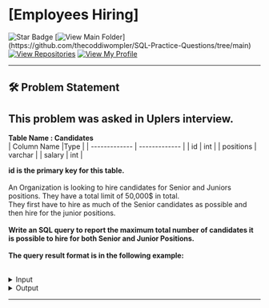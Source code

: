 # [Employees Hiring]
![Star Badge](https://img.shields.io/static/v1?label=%F0%9F%8C%9F&message=If%20Useful&style=style=flat&color=BC4E99)
[![View Main Folder](https://img.shields.io/badge/View-Main_Folder-971901?)](https://github.com/thecoddiwompler/SQL-Practice-Questions/tree/main)
[![View Repositories](https://img.shields.io/badge/View-My_Repositories-blue?logo=GitHub)](https://github.com/thecoddiwompler?tab=repositories)
[![View My Profile](https://img.shields.io/badge/View-My_Profile-green?logo=GitHub)](https://github.com/thecoddiwompler)

---

## 🛠️ Problem Statement

## This problem was asked in Uplers interview.

<b>Table Name : Candidates</b>
</br>
|  Column Name  |Type |
| ------------- | ------------- |
| id    | int |
| positions     | varchar    |
| salary | int     |

<b> id is the primary key for this table. </b><br/>
<br/>
An Organization is looking to hire candidates for Senior and Juniors positions. They have a total limit of 50,000$ in total. <br/>
They first have to hire as much of the Senior candidates as possible and then hire for the junior positions. 
<br/>
</br>
<b>Write an SQL query to report the maximum total number of candidates it is possible to hire for both Senior and Junior Positions.</b>
</br>
</br>
<b>The query result format is in the following example:  </b>
</br>
</br>

 <details>
<summary>
Input
</summary>

<b>Table Name : Candidates</b>

| id    | positions | salary |
| --- |------ | ----|---|
| 1      | junior       | 5000 |
| 2      | junior       | 7000 |
| 3      | junior       | 7000 |
| 4      | senior       | 10000 |
| 5      | senior       | 30000 |
| 6      | senior       | 20000 |

<br/>


</details>

<details>
<summary>
Output
</summary>

| junior    | senior |
| ---- |----|
| 3  | 2              |

</details>

---
